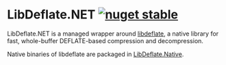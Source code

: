 # LibDeflate.NET [![nuget stable](https://img.shields.io/nuget/v/LibDeflate.NET.svg?style=flat)](https://www.nuget.org/packages/LibDeflate.NET)

LibDeflate.NET is a managed wrapper around [libdeflate](https://github.com/ebiggers/libdeflate), a native library for fast, whole-buffer DEFLATE-based compression and decompression.

Native binaries of libdeflate are packaged in [LibDeflate.Native](https://github.com/jzebedee/LibDeflate.Native).

